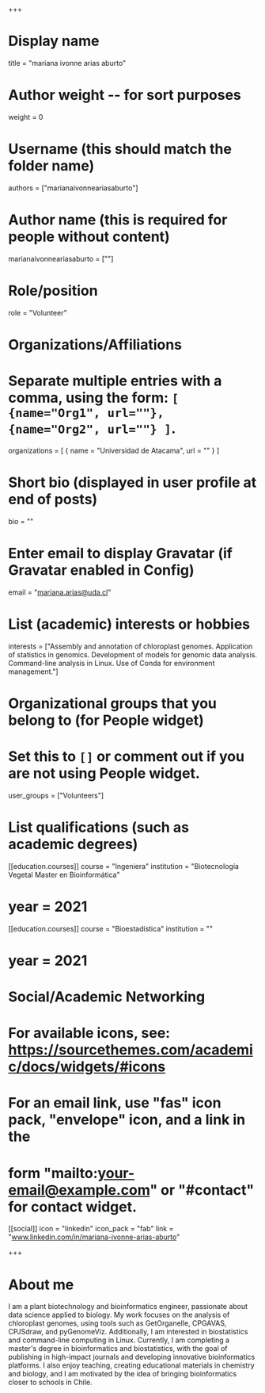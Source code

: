 +++
# Display name
title = "mariana ivonne arias aburto"

# Author weight -- for sort purposes
weight = 0

# Username (this should match the folder name)
authors = ["marianaivonneariasaburto"]

# Author name (this is required for people without content)
marianaivonneariasaburto = [""]

# Role/position
role = "Volunteer"

# Organizations/Affiliations
#   Separate multiple entries with a comma, using the form: `[ {name="Org1", url=""}, {name="Org2", url=""} ]`.
organizations = [ { name = "Universidad de Atacama", url = "" } ]

# Short bio (displayed in user profile at end of posts)
bio = ""

# Enter email to display Gravatar (if Gravatar enabled in Config)
email = "mariana.arias@uda.cl"

# List (academic) interests or hobbies
interests = ["Assembly and annotation of chloroplast genomes. Application of statistics in genomics.  Development of models for genomic data analysis. Command-line analysis in Linux.  Use of Conda for environment management."]             

# Organizational groups that you belong to (for People widget)
#   Set this to `[]` or comment out if you are not using People widget.
user_groups = ["Volunteers"]

# List qualifications (such as academic degrees)

[[education.courses]]
course = "Ingeniera"
institution = "Biotecnología Vegetal Master en Bioinformática"
# year = 2021

[[education.courses]]
course = "Bioestadística"
institution = ""
# year = 2021

# Social/Academic Networking
# For available icons, see: https://sourcethemes.com/academic/docs/widgets/#icons
#   For an email link, use "fas" icon pack, "envelope" icon, and a link in the
#   form "mailto:your-email@example.com" or "#contact" for contact widget.

[[social]]
  icon = "linkedin"
  icon_pack = "fab"
  link = "www.linkedin.com/in/mariana-ivonne-arias-aburto"

+++

# About me 

I am a plant biotechnology and bioinformatics engineer, passionate about data science applied to biology. My work focuses on the analysis of chloroplast genomes, using tools such as GetOrganelle, CPGAVAS, CPJSdraw, and pyGenomeViz. Additionally, I am interested in biostatistics and command-line computing in Linux.  Currently, I am completing a master's degree in bioinformatics and biostatistics, with the goal of publishing in high-impact journals and developing innovative bioinformatics platforms. I also enjoy teaching, creating educational materials in chemistry and biology, and I am motivated by the idea of bringing bioinformatics closer to schools in Chile.
